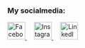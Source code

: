 <h3 align="left">My socialmedia:</h3>
<a href="https://www.facebook.com/bugitall" target="_blank">
  <img src="https://upload.wikimedia.org/wikipedia/commons/5/51/Facebook_f_logo_%282019%29.svg" alt="Facebook" width="40" height="40">
</a>
  &nbsp;
  &nbsp;
<a href="https://www.instagram.com/bugitall" target="_blank">
  <img src="https://upload.wikimedia.org/wikipedia/commons/a/a5/Instagram_icon.png" alt="Instagram" width="40" height="40">
</a>
  &nbsp;
  &nbsp;
<a href="https://www.linkedin.com/in/mtw-programmer" target="_blank">
  <img src="https://upload.wikimedia.org/wikipedia/commons/c/ca/LinkedIn_logo_initials.png" alt="LinkedIn" width="40" height="40">
</a>
